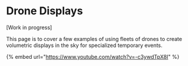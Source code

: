 # Drone Displays

\[Work in progress]

This page is to cover a few examples of using fleets of drones to create volumetric displays in the sky for specialized temporary events.

{% embed url="https://www.youtube.com/watch?v=-c3ywdTpX8I" %}
